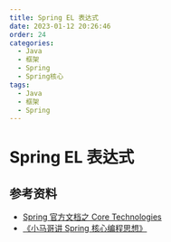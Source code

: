 ```yaml
---
title: Spring EL 表达式
date: 2023-01-12 20:26:46
order: 24
categories:
  - Java
  - 框架
  - Spring
  - Spring核心
tags:
  - Java
  - 框架
  - Spring
---
```


# Spring EL 表达式

## 参考资料

- [Spring 官方文档之 Core Technologies](https://docs.spring.io/spring-framework/docs/current/spring-framework-reference/core.html#beans)
- [《小马哥讲 Spring 核心编程思想》](https://time.geekbang.org/course/intro/265)